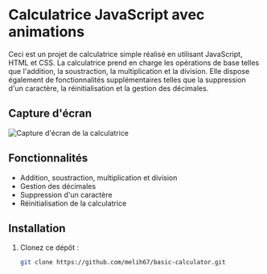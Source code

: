 # Calculatrice JavaScript avec animations

Ceci est un projet de calculatrice simple réalisé en utilisant JavaScript, HTML et CSS. La calculatrice prend en charge les opérations de base telles que l'addition, la soustraction, la multiplication et la division. Elle dispose également de fonctionnalités supplémentaires telles que la suppression d'un caractère, la réinitialisation et la gestion des décimales.

## Capture d'écran
![Capture d'écran de la calculatrice](https://github.com/melih67/basic-calculator/assets/52856626/b68a98ee-3177-40a9-8030-a0e3d6b0f2ef)

## Fonctionnalités

- Addition, soustraction, multiplication et division
- Gestion des décimales
- Suppression d'un caractère
- Réinitialisation de la calculatrice

## Installation

1. Clonez ce dépôt :
   ```bash
   git clone https://github.com/melih67/basic-calculator.git
